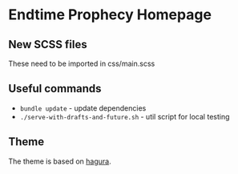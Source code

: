 # Endtime Prophecy Homepage

## New SCSS files

These need to be imported in css/main.scss

## Useful commands

 * `bundle update` - update dependencies
 * `./serve-with-drafts-and-future.sh` - util script for local testing

## Theme

The theme is based on [hagura](http://webjeda.com/hagura/).
